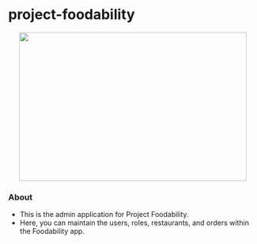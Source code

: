 # project-foodability
<p align="center">
  <img width="460" height="300" src="https://user-images.githubusercontent.com/43056789/127958386-9961b760-2631-4071-aa61-acfef2c528ab.jpg">
</p>

### About
- This is the admin application for Project Foodability.
- Here, you can maintain the users, roles, restaurants, and orders within the Foodability app.
